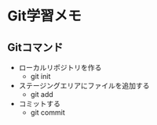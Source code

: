 # Git学習メモ
## Gitコマンド

- ローカルリポジトリを作る
	- git init
- ステージングエリアにファイルを追加する
	- git add
- コミットする
	- git commit
